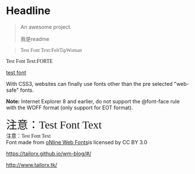 # Headline

> An awesome project.
>
> 我是readme







> <div style="font-family:FeltTipWoman;">Test Font Text:FeltTipWoman</div>

<div style="font-family:FORTE;">Test Font Text:FORTE</div>

<a href="./_fonts/testFont.html">test font</a>



<div>With CSS3, websites can finally use fonts other than the pre selected "web-safe" fonts.</div>
<p><b class="harlow">Note:</b> Internet Explorer 8 and earlier, do not support the @font-face rule with the WOFF format (only support for EOT format).</p>

<div style="font-family:FeltTipWoman;font-size:30px;">注意：Test Font Text</div>

<div style="font-family:FORTE;">注意：Test Font Text</div>

<div>Font made from <a href="http://www.onlinewebfonts.com">oNline Web Fonts</a>is licensed by CC BY 3.0</div>

https://tailorx.github.io/wm-blog/#/

http://www.tailorx.tk/